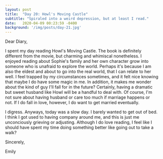 ```yaml
---
layout: post
title:  "Day 20: Howl's Moving Castle"
subtitle: "Spiraled into a weird depression, but at least I read." 
date:   2020-04-09 00:23:59 -0400
background: '/img/posts/day-21.jpg'
---
```


Dear Diary,

I spent my day reading Howl's Moving Castle. The book is definitely different from the movie, but charming and whimiscal nonetheless. I enjoyed reading about Sophie's family and her own character grow into someone who is unafraid to explore the world. Perhaps it's because I am also the eldest and about to go into the real world, that I can relate to her well. I feel trapped by my circumstances sometimes, and it felt nice knowing that maybe I do have some magic in me. In addition, it makes me wonder about the kind of guy I'll fall for in the future? Certainly, having a dramatic but sweet husband like Howl will be a handful to deal with. Of course, I'm not sure about having husband or care too much if marriage happens or not. If I do fall in love, however, I do want to get married eventually. 

I digress. Anyways, today was a slow day. I barely wanted to get out of bed. I think I got used to having company around me, and this is just me unconciously grieving or adjusting. Although I do love reading, I feel like I should have spent my time doing something better like going out to take a walk? 

Sincerely,

Emily